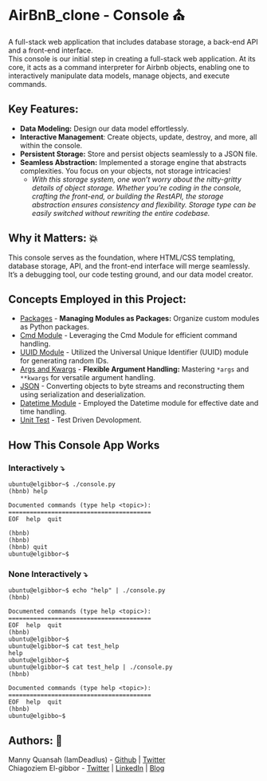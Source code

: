 # AirBnB_clone - Console ⛪
A full-stack web application that includes database storage, a back-end API and a front-end interface.  
This console is our initial step in creating a full-stack web application. At its core, it acts as a command interpreter for Airbnb objects, enabling one to interactively manipulate data models, manage objects, and execute commands.

## Key Features:  
- **Data Modeling:** Design our data model effortlessly.  
- **Interactive Management**: Create objects, update, destroy, and more, all within the console.   
- **Persistent Storage:** Store and persist objects seamlessly to a JSON file.  
- **Seamless Abstraction:** Implemented a storage engine that abstracts complexities. You focus on your objects, not storage intricacies!
    - _With this storage system, one won’t worry about the nitty-gritty details of object storage. Whether you're coding in the console, crafting the front-end, or building the RestAPI, the storage abstraction ensures consistency and flexibility. Storage type can be easily switched without rewriting the entire codebase._  
## Why it Matters: 💥 
This console serves as the foundation, where HTML/CSS templating, database storage, API, and the front-end interface will merge seamlessly. It’s a debugging tool, our code testing ground, and our data model creator.  
## Concepts Employed in this Project:  
- [Packages](https://docs.python.org/3.4/tutorial/modules.html#packages) - **Managing Modules as Packages:** Organize custom modules as Python packages.  
- [Cmd Module](https://docs.python.org/3.8/library/cmd.html#module-cmd) - Leveraging the Cmd Module for efficient command handling.  
- [UUID Module](https://docs.python.org/3.8/library/uuid.html#module-uuid) - Utilized the Universal Unique Identifier (UUID) module for generating random IDs.  
- [Args and Kwargs](https://www.scaler.com/topics/python/args-and-kwargs-in-python/) - **Flexible Argument Handling:** Mastering `*args` and `**kwargs` for versatile argument handling.  
- [JSON](https://docs.python.org/3/library/json.html#module-json) - Converting objects to byte streams and reconstructing them using serialization and deserialization.  
- [Datetime Module](https://docs.python.org/3.8/library/datetime.html#module-datetime) - Employed the Datetime module for effective date and time handling.
- [Unit Test](https://realpython.com/python-testing/) - Test Driven Devolopment.
## How This Console App Works  
### Interactively ⤵️
```
ubuntu@elgibbor~$ ./console.py
(hbnb) help

Documented commands (type help <topic>):
========================================
EOF  help  quit

(hbnb) 
(hbnb) 
(hbnb) quit
ubuntu@elgibbor~$
```
### None Interactively ⤵️  
```
ubuntu@elgibbor~$ echo "help" | ./console.py
(hbnb)

Documented commands (type help <topic>):
========================================
EOF  help  quit
(hbnb) 
ubuntu@elgibbor~$
ubuntu@elgibbor~$ cat test_help
help
ubuntu@elgibbor~$
ubuntu@elgibbor~$ cat test_help | ./console.py
(hbnb)

Documented commands (type help <topic>):
========================================
EOF  help  quit
(hbnb) 
ubuntu@elgibbo~$
```
## Authors: 🧠  
Manny Quansah (IamDeadlus) - [Github](https://github.com/IamDaedalus?tab=repositories) | [Twitter](https://twitter.com/daedalus_here)  
Chiagoziem El-gibbor - [Twitter](https://twitter.com/Chi_Elgibbor) | [LinkedIn](https://www.linkedin.com/in/elgibbor/) | [Blog](https://hashnode.com/@Elgibbor)
